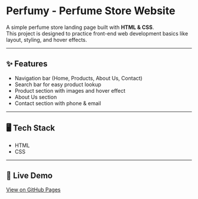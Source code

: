 #  Perfumy - Perfume Store Website

A simple perfume store landing page built with **HTML & CSS**.  
This project is designed to practice front-end web development basics like layout, styling, and hover effects.

---

## ✨ Features
- Navigation bar (Home, Products, About Us, Contact)
- Search bar for easy product lookup
- Product section with images and hover effect
- About Us section
- Contact section with phone & email

---

## 🖥️ Tech Stack
- HTML
- CSS

---

## 🚀 Live Demo
[View on GitHub Pages](https://rg-akshaya.github.io/Perfumy/)
